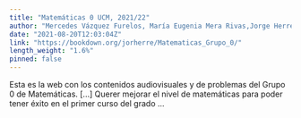 ```yaml
---
title: "Matemáticas 0 UCM, 2021/22"
author: "Mercedes Vázquez Furelos, María Eugenia Mera Rivas,Jorge Herrera de la Cruz"
date: "2021-08-20T12:03:04Z"
link: "https://bookdown.org/jorherre/Matematicas_Grupo_0/"
length_weight: "1.6%"
pinned: false
---
```


Esta es la web con los contenidos audiovisuales y de problemas del Grupo 0 de Matemáticas. [...] Querer mejorar el nivel de matemáticas para poder tener éxito en el primer curso del grado ...
